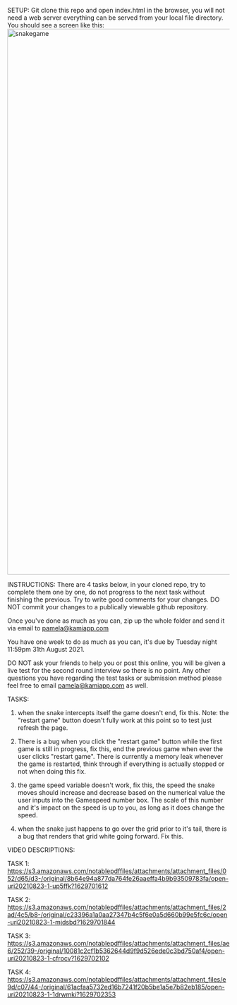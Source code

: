 SETUP:
Git clone this repo and open index.html in the browser, you will not need a web server everything can be served from your local file directory.
You should see a screen like this:
<img width="1238" alt="snakegame" src="https://user-images.githubusercontent.com/10645019/130399846-0c34eaa7-8f99-4bbd-924e-e57fb1ec6c78.png">

INSTRUCTIONS:
There are 4 tasks below, in your cloned repo, try to complete them one by one, do not progress to the next task without finishing the previous. Try to write good comments for your changes. DO NOT commit your changes to a publically viewable github repository.

Once you've done as much as you can, zip up the whole folder and send it via email to pamela@kamiapp.com

You have one week to do as much as you can, it's due by Tuesday night 11:59pm 31th August 2021.

DO NOT ask your friends to help you or post this online, you will be given a live test for the second round interview so there is no point.
Any other questions you have regarding the test tasks or submission method please feel free to email pamela@kamiapp.com as well.

TASKS:

1. when the snake intercepts itself the game doesn't end, fix this. Note: the "restart game" button doesn't fully work at this point so to test just refresh the page.

2. There is a bug when you click the "restart game" button while the first game is still in progress, fix this, end the previous game when ever the user clicks "restart game". There is currently a memory leak whenever the game is restarted, think through if everything is actually stopped or not when doing this fix.

3. the game speed variable doesn't work, fix this, the speed the snake moves should increase and decrease based on the numerical value the user inputs into the Gamespeed number box. The scale of this number and it's impact on the speed is up to you, as long as it does change the speed.

4. when the snake just happens to go over the grid prior to it's tail, there is a bug that renders that grid white going forward. Fix this.

VIDEO DESCRIPTIONS:

TASK 1:
https://s3.amazonaws.com/notablepdffiles/attachments/attachment_files/052/d65/d3-/original/8b64e94a877da764fe26aaeffa4b9b93509783fa/open-uri20210823-1-up5ffk?1629701612

TASK 2:
https://s3.amazonaws.com/notablepdffiles/attachments/attachment_files/2ad/4c5/b8-/original/c23396a1a0aa27347b4c5f6e0a5d660b99e5fc6c/open-uri20210823-1-mjdsbd?1629701844

TASK 3:
https://s3.amazonaws.com/notablepdffiles/attachments/attachment_files/ae6/252/39-/original/10081c2cf1b5362644d9f9d526ede0c3bd750af4/open-uri20210823-1-cfrocv?1629702102

TASK 4:
https://s3.amazonaws.com/notablepdffiles/attachments/attachment_files/e9d/c07/44-/original/61acfaa5732ed16b7241f20b5be1a5e7b82eb185/open-uri20210823-1-1drwmki?1629702353
